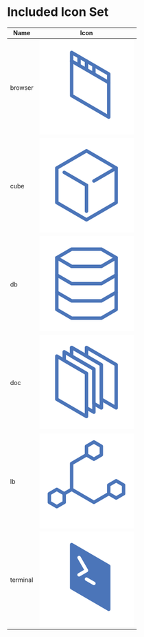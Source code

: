 # Included Icon Set

| Name | Icon |
| ---- | ---- |
| browser | ![browser](img/included/browser.svg) |
| cube | ![cube](img/included/cube.svg) |
| db | ![db](img/included/db.svg) |
| doc | ![doc](img/included/doc.svg) |
| lb | ![lb](img/included/lb.svg) |
| terminal | ![terminal](img/included/terminal.svg) |
